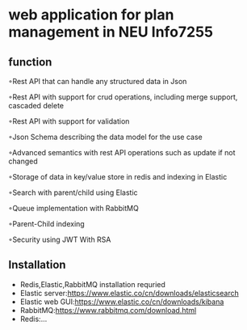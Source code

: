 # web application for plan management in NEU Info7255
## function
◦Rest API that can handle any structured data in Json

◦Rest API with support for crud operations, including merge support, cascaded delete

◦Rest API with support for validation

◦Json Schema describing the data model for the use case

◦Advanced semantics with rest API operations such as update if not changed

◦Storage of data in key/value store in redis and indexing in Elastic

◦Search with parent/child using Elastic 

◦Queue implementation with RabbitMQ

◦Parent-Child indexing

◦Security using JWT With RSA 

## Installation
- Redis,Elastic,RabbitMQ installation requried
- Elastic server:https://www.elastic.co/cn/downloads/elasticsearch
- Elastic web GUI:https://www.elastic.co/cn/downloads/kibana
- RabbitMQ:https://www.rabbitmq.com/download.html
- Redis:...




